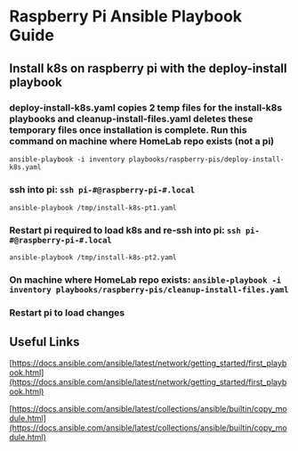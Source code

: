 # Raspberry Pi Ansible Playbook Guide

## Install k8s on raspberry pi with the deploy-install playbook

### deploy-install-k8s.yaml copies 2 temp files for the install-k8s playbooks and cleanup-install-files.yaml deletes these temporary files once installation is complete. Run this command on machine where HomeLab repo exists (not a pi)

```ansible-playbook -i inventory playbooks/raspberry-pis/deploy-install-k8s.yaml```

### ssh into pi: ```ssh pi-#@raspberry-pi-#.local```

```ansible-playbook /tmp/install-k8s-pt1.yaml```

### Restart pi required to load k8s and re-ssh into pi: ```ssh pi-#@raspberry-pi-#.local```

```ansible-playbook /tmp/install-k8s-pt2.yaml```

### On machine where HomeLab repo exists: ```ansible-playbook -i inventory playbooks/raspberry-pis/cleanup-install-files.yaml```

### Restart pi to load changes

## Useful Links

[https://docs.ansible.com/ansible/latest/network/getting_started/first_playbook.html](https://docs.ansible.com/ansible/latest/network/getting_started/first_playbook.html)

[https://docs.ansible.com/ansible/latest/collections/ansible/builtin/copy_module.html](https://docs.ansible.com/ansible/latest/collections/ansible/builtin/copy_module.html)
